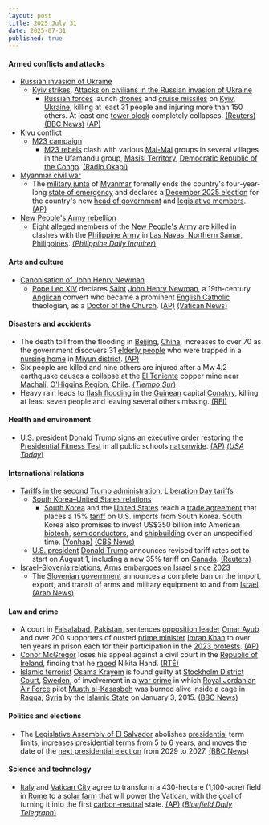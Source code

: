 ```yaml
---
layout: post
title: 2025 July 31
date: 2025-07-31
published: true
---
```



#### Armed conflicts and attacks

* [Russian invasion of Ukraine](https://en.wikipedia.org/wiki/Russian_invasion_of_Ukraine "Russian invasion of Ukraine")
  * [Kyiv strikes](https://en.wikipedia.org/wiki/Kyiv_strikes_%282022%E2%80%93present%29 "Kyiv strikes (2022–present)"), [Attacks on civilians in the Russian invasion of Ukraine](https://en.wikipedia.org/wiki/Attacks_on_civilians_in_the_Russian_invasion_of_Ukraine "Attacks on civilians in the Russian invasion of Ukraine")
    * [Russian forces](https://en.wikipedia.org/wiki/Russian_Armed_Forces "Russian Armed Forces") launch [drones](https://en.wikipedia.org/wiki/Drone_warfare "Drone warfare") and [cruise missiles](https://en.wikipedia.org/wiki/Cruise_missiles "Cruise missiles") on [Kyiv](https://en.wikipedia.org/wiki/Kyiv "Kyiv"), [Ukraine](https://en.wikipedia.org/wiki/Ukraine "Ukraine"), killing at least 31 people and injuring more than 150 others. At least one [tower block](https://en.wikipedia.org/wiki/Tower_block "Tower block") completely collapses. [(Reuters)](https://www.reuters.com/world/europe/two-year-old-among-28-dead-thursdays-russian-attack-kyiv-2025-08-01/) [(BBC News)](https://www.bbc.com/news/articles/ce930z8g9mvo) [(AP)](https://apnews.com/article/russia-ukraine-war-kyiv-attack-76b7e62e44e79a6475c84ce9aaf0fbf2)
* [Kivu conflict](https://en.wikipedia.org/wiki/Kivu_conflict "Kivu conflict")
  * [M23 campaign](https://en.wikipedia.org/wiki/M23_campaign_%282022%E2%80%93present%29 "M23 campaign (2022–present)")
    * [M23 rebels](https://en.wikipedia.org/wiki/March_23_Movement "March 23 Movement") clash with various [Mai-Mai](https://en.wikipedia.org/wiki/Mai-Mai "Mai-Mai") groups in several villages in the Ufamandu group, [Masisi Territory](https://en.wikipedia.org/wiki/Masisi_Territory "Masisi Territory"), [Democratic Republic of the Congo](https://en.wikipedia.org/wiki/Democratic_Republic_of_the_Congo "Democratic Republic of the Congo"). [(Radio Okapi)](https://www.radiookapi.net/2025/07/31/actualite/securite/violents-combats-entre-lafcm23-et-plusieurs-groupes-armes-locaux)
* [Myanmar civil war](https://en.wikipedia.org/wiki/Myanmar_civil_war_%282021%E2%80%93present%29 "Myanmar civil war (2021–present)")
  * The [military junta](https://en.wikipedia.org/wiki/State_Administration_Council "State Administration Council") of [Myanmar](https://en.wikipedia.org/wiki/Myanmar "Myanmar") formally ends the country's four-year-long [state of emergency](https://en.wikipedia.org/wiki/State_of_emergency "State of emergency") and declares a [December 2025 election](https://en.wikipedia.org/wiki/2025_Myanmar_general_election "2025 Myanmar general election") for the country's new [head of government](https://en.wikipedia.org/wiki/President_of_Myanmar "President of Myanmar") and [legislative members](https://en.wikipedia.org/wiki/Pyidaungsu_Hluttaw "Pyidaungsu Hluttaw"). [(AP)](https://apnews.com/article/myanmar-politics-election-government-min-aung-hlaing-cf6e7ff92cc92a134c9592ad39e62770)
* [New People's Army rebellion](https://en.wikipedia.org/wiki/New_People%27s_Army_rebellion "New People's Army rebellion")
  * Eight alleged members of the [New People's Army](https://en.wikipedia.org/wiki/New_People%27s_Army "New People's Army") are killed in clashes with the [Philippine Army](https://en.wikipedia.org/wiki/Philippine_Army "Philippine Army") in [Las Navas, Northern Samar](https://en.wikipedia.org/wiki/Las_Navas%2C_Northern_Samar "Las Navas, Northern Samar"), [Philippines](https://en.wikipedia.org/wiki/Philippines "Philippines"). [(*Philippine Daily Inquirer*)](https://newsinfo.inquirer.net/2090343/8-alleged-npas-killed-in-n-samar-days-after-marcos-zero-guerilla-remark)

#### Arts and culture

* [Canonisation of John Henry Newman](https://en.wikipedia.org/wiki/Canonisation_of_John_Henry_Newman "Canonisation of John Henry Newman")
  * [Pope Leo XIV](https://en.wikipedia.org/wiki/Pope_Leo_XIV "Pope Leo XIV") declares [Saint](https://en.wikipedia.org/wiki/Saint "Saint") [John Henry Newman](https://en.wikipedia.org/wiki/John_Henry_Newman "John Henry Newman"), a 19th-century [Anglican](https://en.wikipedia.org/wiki/Anglicanism "Anglicanism") convert who became a prominent [English Catholic](https://en.wikipedia.org/wiki/Catholic_Church_in_England_and_Wales "Catholic Church in England and Wales") theologian, as a [Doctor of the Church](https://en.wikipedia.org/wiki/Doctor_of_the_Church "Doctor of the Church"). [(AP)](https://apnews.com/article/pope-honor-doctor-john-henry-newman-vatican-457b952840a1f979db3c6980ecf0e79e) [(Vatican News)](https://www.vaticannews.va/en/pope/news/2025-07/st-john-henry-newman-set-to-become-newest-doctor-of-the-church.html)

#### Disasters and accidents

* The death toll from the flooding in [Beijing](https://en.wikipedia.org/wiki/Beijing "Beijing"), [China](https://en.wikipedia.org/wiki/China "China"), increases to over 70 as the government discovers 31 [elderly people](https://en.wikipedia.org/wiki/Elderly_people "Elderly people") who were trapped in a [nursing home](https://en.wikipedia.org/wiki/Nursing_home "Nursing home") in [Miyun district](https://en.wikipedia.org/wiki/Miyun%2C_Beijing "Miyun, Beijing"). [(AP)](https://apnews.com/article/china-beijing-elderly-care-center-flooding-deaths-58d1a27ff40adcf74c38db3c2ea2c362)
* Six people are killed and nine others are injured after a Mw 4.2 earthquake causes a collapse at the [El Teniente](https://en.wikipedia.org/wiki/El_Teniente "El Teniente") copper mine near [Machalí](https://en.wikipedia.org/wiki/Machal%C3%AD "Machalí"), [O'Higgins Region](https://en.wikipedia.org/wiki/O%27Higgins_Region "O'Higgins Region"), [Chile](https://en.wikipedia.org/wiki/Chile "Chile"). [(*Tiempo Sur*)](https://www.tiemposur.com.ar/internacionales/derrumbe-en-una-mina-de-chile)
* Heavy rain leads to [flash flooding](https://en.wikipedia.org/wiki/Flash_flood "Flash flood") in the [Guinean](https://en.wikipedia.org/wiki/Guinea "Guinea") capital [Conakry](https://en.wikipedia.org/wiki/Conakry "Conakry"), killing at least seven people and leaving several others missing. [(RFI)](https://www.rfi.fr/en/africa/20250801-heavy-rains-in-guinea-capital-conakry-cause-multiple-deaths-and-destroy-homes)

#### Health and environment

* [U.S. president](https://en.wikipedia.org/wiki/President_of_the_United_States "President of the United States") [Donald Trump](https://en.wikipedia.org/wiki/Donald_Trump "Donald Trump") signs an [executive order](https://en.wikipedia.org/wiki/Executive_order "Executive order") restoring the [Presidential Fitness Test](https://en.wikipedia.org/wiki/Presidential_Fitness_Test "Presidential Fitness Test") in all public schools [nationwide](https://en.wikipedia.org/wiki/United_States "United States"). [(AP)](https://apnews.com/article/trump-presidential-fitness-test-schoolchildren-1e0b667df467f767df1cd1388ea29f1c) [(*USA Today*)](https://eu.usatoday.com/story/news/politics/2025/07/31/trump-push-up-mile-run-test-school-kids/85460411007/)

#### International relations

* [Tariffs in the second Trump administration](https://en.wikipedia.org/wiki/Tariffs_in_the_second_Trump_administration "Tariffs in the second Trump administration"), [Liberation Day tariffs](https://en.wikipedia.org/wiki/Liberation_Day_tariffs "Liberation Day tariffs")
  * [South Korea–United States relations](https://en.wikipedia.org/wiki/South_Korea%E2%80%93United_States_relations "South Korea–United States relations")
    * [South Korea](https://en.wikipedia.org/wiki/South_Korea "South Korea") and the [United States](https://en.wikipedia.org/wiki/United_States "United States") reach a [trade agreement](https://en.wikipedia.org/wiki/Trade_agreement "Trade agreement") that places a 15% [tariff](https://en.wikipedia.org/wiki/Tariff "Tariff") on U.S. imports from South Korea. South Korea also promises to invest US$350 billion into American [biotech](https://en.wikipedia.org/wiki/Biotech "Biotech"), [semiconductors](https://en.wikipedia.org/wiki/Semiconductors "Semiconductors"), and [shipbuilding](https://en.wikipedia.org/wiki/Shipbuilding "Shipbuilding") over an unspecified time. [(Yonhap)](https://en.yna.co.kr/view/AEN20250731005052315) [(CBS News)](https://www.cbsnews.com/amp/news/trump-south-korea-tariff-deal/)
  * [U.S. president](https://en.wikipedia.org/wiki/President_of_the_United_States "President of the United States") [Donald Trump](https://en.wikipedia.org/wiki/Donald_Trump "Donald Trump") announces revised tariff rates set to start on August 1, including a new 35% tariff on [Canada](https://en.wikipedia.org/wiki/Canada "Canada"). [(Reuters)](https://www.reuters.com/business/trump-issues-blitz-tariff-announcements-copper-brazil-south-korea-small-value-2025-07-30/)
* [Israel–Slovenia relations](https://en.wikipedia.org/wiki/Israel%E2%80%93Slovenia_relations "Israel–Slovenia relations"), [Arms embargoes on Israel since 2023](https://en.wikipedia.org/wiki/Arms_embargoes_on_Israel_since_2023 "Arms embargoes on Israel since 2023")
  * The [Slovenian government](https://en.wikipedia.org/wiki/Government_of_Slovenia "Government of Slovenia") announces a complete ban on the import, export, and transit of arms and military equipment to and from [Israel](https://en.wikipedia.org/wiki/Israel "Israel"). [(Arab News)](https://www.arabnews.com/node/2610195/middle-east)

#### Law and crime

* A court in [Faisalabad](https://en.wikipedia.org/wiki/Faisalabad "Faisalabad"), [Pakistan](https://en.wikipedia.org/wiki/Pakistan "Pakistan"), sentences [opposition leader](https://en.wikipedia.org/wiki/Leader_of_the_Opposition_%28Pakistan%29 "Leader of the Opposition (Pakistan)") [Omar Ayub](https://en.wikipedia.org/wiki/Omar_Ayub "Omar Ayub") and over 200 supporters of ousted [prime minister](https://en.wikipedia.org/wiki/Prime_Minister_of_Pakistan "Prime Minister of Pakistan") [Imran Khan](https://en.wikipedia.org/wiki/Imran_Khan "Imran Khan") to over ten years in prison each for their participation in the [2023 protests](https://en.wikipedia.org/wiki/2023_Pakistani_protests "2023 Pakistani protests"). [(AP)](https://apnews.com/article/pakistan-convicted-opposition-leader-imran-khan-supporters-4bbdbe63ee06c3eac51539c3b2c704b7)
* [Conor McGregor](https://en.wikipedia.org/wiki/Conor_McGregor "Conor McGregor") loses his appeal against a civil court in the [Republic of Ireland](https://en.wikipedia.org/wiki/Republic_of_Ireland "Republic of Ireland"), finding that he [raped](https://en.wikipedia.org/wiki/Rape "Rape") Nikita Hand. [(RTÉ)](https://www.rte.ie/news/courts/2025/0731/1526261-conor-mcgregor-court/)
* [Islamic terrorist](https://en.wikipedia.org/wiki/Islamic_terrorism "Islamic terrorism") [Osama Krayem](https://en.wikipedia.org/wiki/Osama_Krayem "Osama Krayem") is found guilty at [Stockholm District Court](https://en.wikipedia.org/wiki/Stockholm_District_Court "Stockholm District Court"), [Sweden](https://en.wikipedia.org/wiki/Sweden "Sweden"), of involvement in a [war crime](https://en.wikipedia.org/wiki/War_crime "War crime") in which [Royal Jordanian Air Force](https://en.wikipedia.org/wiki/Royal_Jordanian_Air_Force "Royal Jordanian Air Force") pilot [Muath al-Kasasbeh](https://en.wikipedia.org/wiki/Muath_al-Kasasbeh "Muath al-Kasasbeh") was burned alive inside a cage in [Raqqa](https://en.wikipedia.org/wiki/Raqqa "Raqqa"), [Syria](https://en.wikipedia.org/wiki/Syria "Syria") by the [Islamic State](https://en.wikipedia.org/wiki/Islamic_State "Islamic State") on January 3, 2015. [(BBC News)](https://www.bbc.co.uk/news/articles/czd04nn7q75o)

#### Politics and elections

* The [Legislative Assembly of El Salvador](https://en.wikipedia.org/wiki/Legislative_Assembly_of_El_Salvador "Legislative Assembly of El Salvador") abolishes [presidential](https://en.wikipedia.org/wiki/President_of_El_Salvador "President of El Salvador") term limits, increases presidential terms from 5 to 6 years, and moves the date of the [next presidential election](https://en.wikipedia.org/wiki/2027_Salvadoran_presidential_election "2027 Salvadoran presidential election") from 2029 to 2027. [(BBC News)](https://www.bbc.com/news/articles/czd04q87zryo)

#### Science and technology

* [Italy](https://en.wikipedia.org/wiki/Italy "Italy") and [Vatican City](https://en.wikipedia.org/wiki/Vatican_City "Vatican City") agree to transform a 430-hectare (1,100-acre) field in [Rome](https://en.wikipedia.org/wiki/Rome "Rome") to a [solar farm](https://en.wikipedia.org/wiki/Solar_farm "Solar farm") that will power the Vatican, with the goal of turning it into the first [carbon-neutral](https://en.wikipedia.org/wiki/Carbon-neutral "Carbon-neutral") state. [(AP)](https://apnews.com/article/vatican-solar-farm-108aa7efecf0d094a5b00e25b6a7c737) [(*Bluefield Daily Telegraph*)](https://www.bdtonline.com/news/nation_world/vatican-strikes-a-solar-deal-that-aims-to-make-it-the-world-s-first-carbon/article_b74a4fc3-cae1-5559-8218-638fb25ea642.html)
